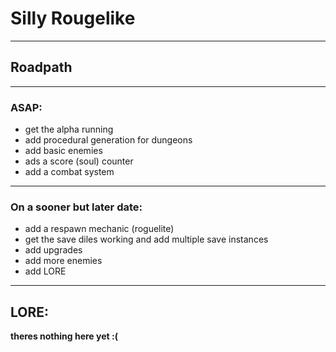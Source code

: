 # Silly Rougelike
---
## Roadpath
---
### ASAP:
- get the alpha running
- add procedural generation for dungeons
- add basic enemies
- ads a score (soul) counter
- add a combat system
---
### On a sooner but later date:
- add a respawn mechanic (roguelite)
- get the save diles working and add multiple save instances
- add upgrades
- add more enemies
- add LORE
---

## LORE:
**theres nothing here yet :(**
